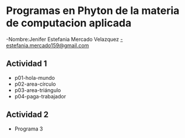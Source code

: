 # Programas en Phyton de la materia de computacion aplicada

-Nombre:Jenifer Estefania Mercado Velazquez 
-estefania.mercado159@gmail.com
## Actividad 1
- p01-hola-mundo
- p02-area-círculo 
- p03-area-triángulo
- p04-paga-trabajador
## Actividad 2
- Programa 3
